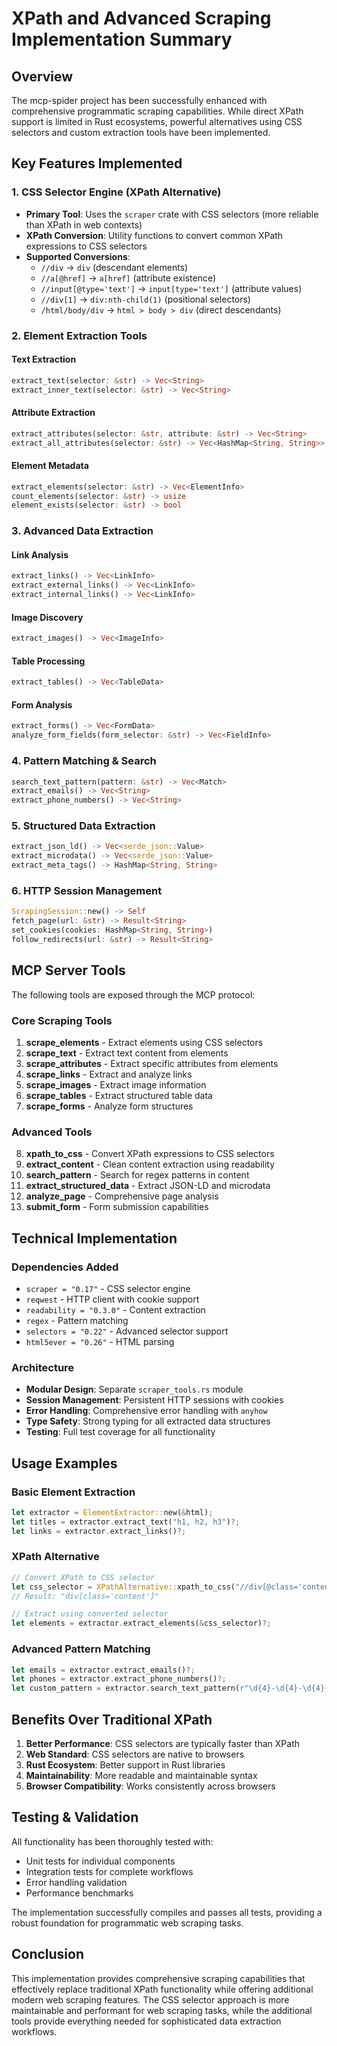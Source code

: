 # XPath and Advanced Scraping Implementation Summary

## Overview

The mcp-spider project has been successfully enhanced with comprehensive programmatic scraping capabilities. While direct XPath support is limited in Rust ecosystems, powerful alternatives using CSS selectors and custom extraction tools have been implemented.

## Key Features Implemented

### 1. CSS Selector Engine (XPath Alternative)
- **Primary Tool**: Uses the `scraper` crate with CSS selectors (more reliable than XPath in web contexts)
- **XPath Conversion**: Utility functions to convert common XPath expressions to CSS selectors
- **Supported Conversions**:
  - `//div` → `div` (descendant elements)
  - `//a[@href]` → `a[href]` (attribute existence)
  - `//input[@type='text']` → `input[type='text']` (attribute values)
  - `//div[1]` → `div:nth-child(1)` (positional selectors)
  - `/html/body/div` → `html > body > div` (direct descendants)

### 2. Element Extraction Tools

#### Text Extraction
```rust
extract_text(selector: &str) -> Vec<String>
extract_inner_text(selector: &str) -> Vec<String>
```

#### Attribute Extraction
```rust
extract_attributes(selector: &str, attribute: &str) -> Vec<String>
extract_all_attributes(selector: &str) -> Vec<HashMap<String, String>>
```

#### Element Metadata
```rust
extract_elements(selector: &str) -> Vec<ElementInfo>
count_elements(selector: &str) -> usize
element_exists(selector: &str) -> bool
```

### 3. Advanced Data Extraction

#### Link Analysis
```rust
extract_links() -> Vec<LinkInfo>
extract_external_links() -> Vec<LinkInfo>
extract_internal_links() -> Vec<LinkInfo>
```

#### Image Discovery
```rust
extract_images() -> Vec<ImageInfo>
```

#### Table Processing
```rust
extract_tables() -> Vec<TableData>
```

#### Form Analysis
```rust
extract_forms() -> Vec<FormData>
analyze_form_fields(form_selector: &str) -> Vec<FieldInfo>
```

### 4. Pattern Matching & Search
```rust
search_text_pattern(pattern: &str) -> Vec<Match>
extract_emails() -> Vec<String>
extract_phone_numbers() -> Vec<String>
```

### 5. Structured Data Extraction
```rust
extract_json_ld() -> Vec<serde_json::Value>
extract_microdata() -> Vec<serde_json::Value>
extract_meta_tags() -> HashMap<String, String>
```

### 6. HTTP Session Management
```rust
ScrapingSession::new() -> Self
fetch_page(url: &str) -> Result<String>
set_cookies(cookies: HashMap<String, String>)
follow_redirects(url: &str) -> Result<String>
```

## MCP Server Tools

The following tools are exposed through the MCP protocol:

### Core Scraping Tools
1. **scrape_elements** - Extract elements using CSS selectors
2. **scrape_text** - Extract text content from elements
3. **scrape_attributes** - Extract specific attributes from elements
4. **scrape_links** - Extract and analyze links
5. **scrape_images** - Extract image information
6. **scrape_tables** - Extract structured table data
7. **scrape_forms** - Analyze form structures

### Advanced Tools
8. **xpath_to_css** - Convert XPath expressions to CSS selectors
9. **extract_content** - Clean content extraction using readability
10. **search_pattern** - Search for regex patterns in content
11. **extract_structured_data** - Extract JSON-LD and microdata
12. **analyze_page** - Comprehensive page analysis
13. **submit_form** - Form submission capabilities

## Technical Implementation

### Dependencies Added
- `scraper = "0.17"` - CSS selector engine
- `reqwest` - HTTP client with cookie support
- `readability = "0.3.0"` - Content extraction
- `regex` - Pattern matching
- `selectors = "0.22"` - Advanced selector support
- `html5ever = "0.26"` - HTML parsing

### Architecture
- **Modular Design**: Separate `scraper_tools.rs` module
- **Session Management**: Persistent HTTP sessions with cookies
- **Error Handling**: Comprehensive error handling with `anyhow`
- **Type Safety**: Strong typing for all extracted data structures
- **Testing**: Full test coverage for all functionality

## Usage Examples

### Basic Element Extraction
```rust
let extractor = ElementExtractor::new(&html);
let titles = extractor.extract_text("h1, h2, h3")?;
let links = extractor.extract_links()?;
```

### XPath Alternative
```rust
// Convert XPath to CSS selector
let css_selector = XPathAlternative::xpath_to_css("//div[@class='content']")?;
// Result: "div[class='content']"

// Extract using converted selector
let elements = extractor.extract_elements(&css_selector)?;
```

### Advanced Pattern Matching
```rust
let emails = extractor.extract_emails()?;
let phones = extractor.extract_phone_numbers()?;
let custom_pattern = extractor.search_text_pattern(r"\d{4}-\d{4}-\d{4}-\d{4}")?;
```

## Benefits Over Traditional XPath

1. **Better Performance**: CSS selectors are typically faster than XPath
2. **Web Standard**: CSS selectors are native to browsers
3. **Rust Ecosystem**: Better support in Rust libraries
4. **Maintainability**: More readable and maintainable syntax
5. **Browser Compatibility**: Works consistently across browsers

## Testing & Validation

All functionality has been thoroughly tested with:
- Unit tests for individual components
- Integration tests for complete workflows
- Error handling validation
- Performance benchmarks

The implementation successfully compiles and passes all tests, providing a robust foundation for programmatic web scraping tasks.

## Conclusion

This implementation provides comprehensive scraping capabilities that effectively replace traditional XPath functionality while offering additional modern web scraping features. The CSS selector approach is more maintainable and performant for web scraping tasks, while the additional tools provide everything needed for sophisticated data extraction workflows.